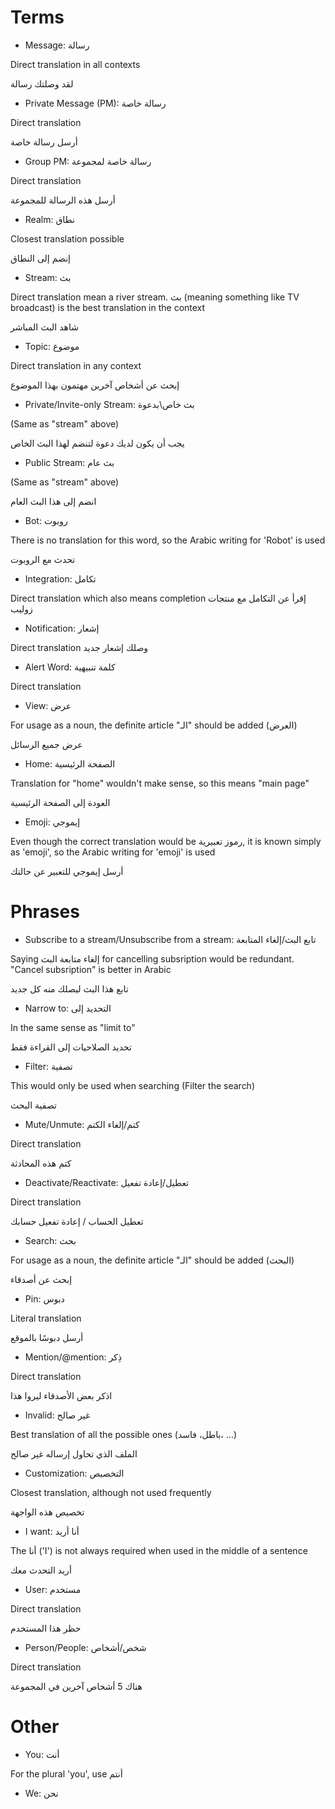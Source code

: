 # Terms


- Message: رسالة

Direct translation in all contexts

لقد وصلتك رسالة

- Private Message (PM): رسالة خاصة

Direct translation

أرسل رسالة خاصة

- Group PM: رسالة خاصة لمجموعة

Direct translation

أرسل هذه الرسالة للمجموعة

- Realm: نطاق

Closest translation possible

إنضم إلى النطاق

- Stream: بث

Direct translation mean a river stream. بث (meaning something like TV broadcast) is the best translation in the context

شاهد البث المباشر

- Topic: موضوع

Direct translation in any context

إبحث عن أشخاص آخرين مهتمون بهذا الموضوع

- Private/Invite-only Stream: بث خاص\بدعوة

(Same as "stream" above)

يجب أن يكون لديك دعوة لتنضم لهذا البث الخاص

- Public Stream: بث عام

(Same as "stream" above)

انضم إلى هذا البث العام

- Bot: روبوت

There is no translation for this word, so the Arabic writing for 'Robot' is used

تحدث مع الروبوت

- Integration: تكامل

Direct translation which also means completion
إقرأ عن التكامل مع منتجات زوليب

- Notification: إشعار

Direct translation
وصلك إشعار جديد

- Alert Word: كلمة تنبيهية

Direct translation

- View: عرض

For usage as a noun, the definite article "الـ" should be added (العرض)  

عرض جميع الرسائل

- Home: الصفحة الرئيسية

Translation for "home" wouldn't make sense, so this means "main page"

العودة إلى الصفحة الرئيسية

- Emoji: إيموجي

Even though the correct translation would be رموز تعبيرية, it is known simply as 'emoji', so the Arabic writing for 'emoji' is used

أرسل إيموجي للتعبير عن حالتك
 
# Phrases


- Subscribe to a stream/Unsubscribe from a stream: تابع البث/إلغاء المتابعة

Saying إلغاء متابعة البث for cancelling subsription would be redundant. "Cancel subsription" is better in Arabic

تابع هذا البث ليصلك منه كل جديد

- Narrow to: التحديد إلى

In the same sense as "limit to"

تحديد الصلاحيات إلى القراءة فقط

- Filter: تصفية

This would only be used when searching (Filter the search)

تصفية البحث

- Mute/Unmute: كتم/إلغاء الكتم

Direct translation

كتم هذه المحادثة

- Deactivate/Reactivate: تعطيل/إعادة تفعيل

Direct translation

تعطيل الحساب / إعادة تفعيل حسابك

- Search: بحث

For usage as a noun, the definite article "الـ" should be added (البحث)

إبحث عن أصدقاء

- Pin: دبوس

Literal translation

أرسل دبوسًا بالموقع

- Mention/@mention: ذِكر

Direct translation

اذكر بعض الأصدقاء ليروا هذا

- Invalid: غير صالح

Best translation of all the possible ones (باطل، فاسد، ...)

الملف الذي تحاول إرساله غير صالح

- Customization: التخصيص

Closest translation, although not used frequently

تخصيص هذه الواجهة

- I want: أنا أريد

The أنا ('I') is not always required when used in the middle of a sentence

أريد التحدث معك

- User: مستخدم

Direct translation

حظر هذا المستخدم

- Person/People: شخص/أشخاص

Direct translation

هناك 5 أشخاص آخرين في المجموعة

# Other


- You: أنت

For the plural 'you', use أنتم

- We: نحن
